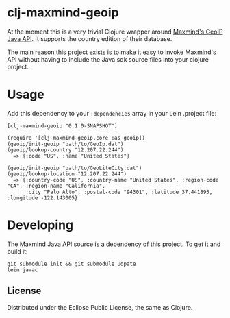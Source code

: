 # clj-maxmind-geoip

At the moment this is a very trivial Clojure wrapper around [Maxmind's GeoIP Java
API](https://github.com/maxmind/geoip-api-java). It supports the country edition of their database.

The main reason this project exists is to make it easy to invoke Maxmind's API without having to include the
Java sdk source files into your clojure project.

# Usage
Add this dependency to your `:dependencies` array in your Lein .project file:

    [clj-maxmind-geoip "0.1.0-SNAPSHOT"]

    (require '[clj-maxmind-geoip.core :as geoip])
    (geoip/init-geoip "path/to/GeoIp.dat")
    (geoip/lookup-country "12.207.22.244")
      => {:code "US", :name "United States"}

    (geoip/init-geoip "path/to/GeoLiteCity.dat")
    (geoip/lookup-location "12.207.22.244")
      => {:country-code "US", :country-name "United States", :region-code "CA", :region-name "California",
          :city "Palo Alto", :postal-code "94301", :latitude 37.441895, :longitude -122.143005}

# Developing
The Maxmind Java API source is a dependency of this project. To get it and build it:

    git submodule init && git submodule udpate
    lein javac

## License

Distributed under the Eclipse Public License, the same as Clojure.
